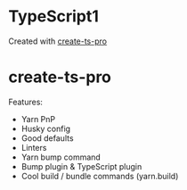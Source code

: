 # TypeScript1

Created with [create-ts-pro](https://github.com/Milo123459/create-ts-pro)

# create-ts-pro

Features:

- Yarn PnP
- Husky config
- Good defaults
- Linters
- Yarn bump command
- Bump plugin & TypeScript plugin
- Cool build / bundle commands (yarn.build)
